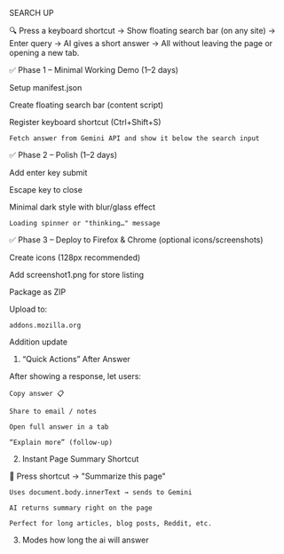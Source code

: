SEARCH UP

🔍 Press a keyboard shortcut → Show floating search bar (on any site) → Enter query → AI gives a short answer → All without leaving the page or opening a new tab.


✅ Phase 1 – Minimal Working Demo (1–2 days)

Setup manifest.json

Create floating search bar (content script)

Register keyboard shortcut (Ctrl+Shift+S)

    Fetch answer from Gemini API and show it below the search input

✅ Phase 2 – Polish (1–2 days)

Add enter key submit

Escape key to close

Minimal dark style with blur/glass effect

    Loading spinner or "thinking…" message

✅ Phase 3 – Deploy to Firefox & Chrome (optional icons/screenshots)

Create icons (128px recommended)

Add screenshot1.png for store listing

Package as ZIP

Upload to:

    addons.mozilla.org


Addition update

1.  “Quick Actions” After Answer

After showing a response, let users:

    Copy answer 📋

    Share to email / notes

    Open full answer in a tab

    “Explain more” (follow-up)


2. Instant Page Summary Shortcut

🧠 Press shortcut → "Summarize this page"

    Uses document.body.innerText → sends to Gemini

    AI returns summary right on the page

    Perfect for long articles, blog posts, Reddit, etc.


3. Modes how long the ai will answer